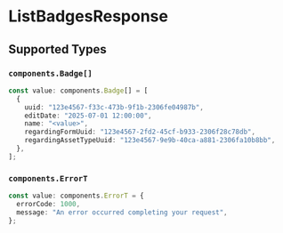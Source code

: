 # ListBadgesResponse


## Supported Types

### `components.Badge[]`

```typescript
const value: components.Badge[] = [
  {
    uuid: "123e4567-f33c-473b-9f1b-2306fe04987b",
    editDate: "2025-07-01 12:00:00",
    name: "<value>",
    regardingFormUuid: "123e4567-2fd2-45cf-b933-2306f28c78db",
    regardingAssetTypeUuid: "123e4567-9e9b-40ca-a881-2306fa10b8bb",
  },
];
```

### `components.ErrorT`

```typescript
const value: components.ErrorT = {
  errorCode: 1000,
  message: "An error occurred completing your request",
};
```

